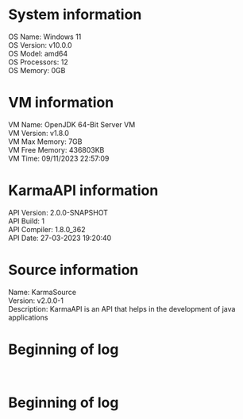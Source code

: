 # System information<br>
OS Name: Windows 11<br>
OS Version: v10.0.0<br>
OS Model: amd64<br>
OS Processors: 12<br>
OS Memory: 0GB<br>

# VM information<br>
VM Name: OpenJDK 64-Bit Server VM<br>
VM Version: v1.8.0<br>
VM Max Memory: 7GB<br>
VM Free Memory: 436803KB<br>
VM Time: 09/11/2023 22:57:09<br>

# KarmaAPI information<br>
API Version: 2.0.0-SNAPSHOT<br>
API Build: 1<br>
API Compiler: 1.8.0_362<br>
API Date: 27-03-2023 19:20:40<br>

# Source information<br>
Name: KarmaSource<br>
Version: v2.0.0-1<br>
Description: KarmaAPI is an API that helps in the development of java applications<br>

# Beginning of log<br><br>

# Beginning of log<br><br>

